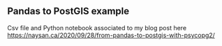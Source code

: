 
## Pandas to PostGIS example

Csv file and Python notebook associated to my blog post here https://naysan.ca/2020/09/28/from-pandas-to-postgis-with-psycopg2/


